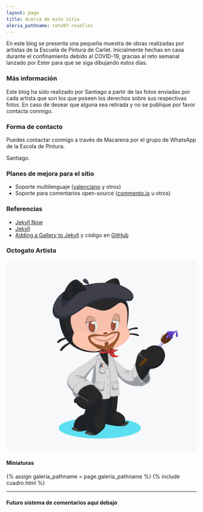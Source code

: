 ```yaml
---
layout: page
title: Acerca de este sitio
aleria_pathname: reto07-roselles
---
```


En este blog se presenta una pequeña muestra de obras realizadas por artistas de la Escuela de Pintura de Carlet.
Inicialmente hechas en casa durante el confinamiento debido al COVID-19, gracias al reto semanal lanzado por Ester para que se siga dibujando estos días.

### Más información

Este blog ha sido realizado por Santiago a partir de las fotos enviadas por cada artista que son los que poseen los derechos sobre sus respectivas fotos. En caso de desear que alguna sea retirada y no se publique por favor contacta conmigo.

### Forma de contacto

Puedes contactar conmigo a través de Macarena por el grupo de WhatsApp de la Escola de Pintura.

Santiago.

### Planes de mejora para el sitio

- Soporte multilenguaje ([valenciano](https://es.wikipedia.org/wiki/Idioma_valenciano) y otros)
- Soporte para comentarios open-source ([commento.io](https://commento.io/) u otros)

### Referencias

- [Jekyll Now](https://github.com/barryclark/jekyll-now)
- [Jekyll](https://jekyllrb.com/)
- [Adding a Gallery to Jekyll](https://opieters.github.io/jekyll-image-gallery-example/) y código en [GitHub](https://github.com/opieters/jekyll-image-gallery-example)

### Octogato Artista

![logo octogato como pintor](/images/octogato-artista.png "Octogato Artista")

#### Miniaturas

{% assign galeria_pathname = page.galeria_pathname %}
{% include cuadro.html %}

---
#### Futuro sistema de comentarios aquí debajo

<script defer src="https://commento.pinturitas.com:8080/js/commento.js"></script>
<div id="commento"></div>

